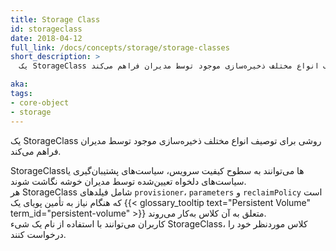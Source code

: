 ```yaml
---
title: Storage Class
id: storageclass
date: 2018-04-12
full_link: /docs/concepts/storage/storage-classes
short_description: >
  یک StorageClass روشی برای توصیف انواع مختلف ذخیره‌سازی موجود توسط مدیران فراهم می‌کند.

aka: 
tags:
- core-object
- storage
---
```

 یک StorageClass روشی برای توصیف انواع مختلف ذخیره‌سازی موجود توسط مدیران فراهم می‌کند.

<!--more--> 

StorageClassها می‌توانند به سطوح کیفیت سرویس، سیاست‌های پشتیبان‌گیری یا سیاست‌های دلخواه تعیین‌شده توسط مدیران خوشه نگاشت شوند.  
هر StorageClass شامل فیلدهای `provisioner`، `parameters` و `reclaimPolicy` است که هنگام نیاز به تأمین پویای یک {{< glossary_tooltip text="Persistent Volume" term_id="persistent-volume" >}} متعلق به آن کلاس به‌کار می‌روند.  
کاربران می‌توانند با استفاده از نام یک شیء StorageClass، کلاس موردنظر خود را درخواست کنند.
